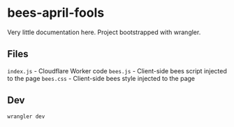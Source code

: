 # bees-april-fools

Very little documentation here. Project bootstrapped with wrangler.

## Files
`index.js` - Cloudflare Worker code
`bees.js` - Client-side bees script injected to the page
`bees.css` - Client-side bees style injected to the page

## Dev
`wrangler dev`